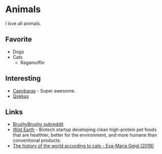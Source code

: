 # Animals

I love all animals.

## Favorite

- Dogs
- Cats
  - Ragamuffin

## Interesting

- [Capybaras](https://www.youtube.com/watch?v=SCwcJsBYL3o) - Super awesome.
- [Qokkas](https://en.wikipedia.org/wiki/Quokka)

## Links

- [BrushyBrushy subreddit](https://www.reddit.com/r/brushybrushy)
- [Wild Earth](https://wildearth.com/) - Biotech startup developing clean high-protein pet foods that are healthier, better for the environment, and more humane than conventional products.
- [The history of the world according to cats - Eva-Maria Geigl (2018)](https://www.youtube.com/watch?v=Jsj-hDW9bS8)
